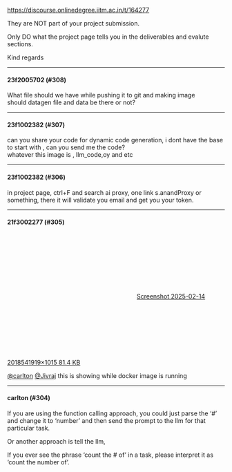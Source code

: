 https://discourse.onlinedegree.iitm.ac.in/t/164277

They are NOT part of your project submission.</p>
<p>Only DO what the project page tells you in the deliverables and evalute sections.</p>
<p>Kind regards</p><hr>

<h4>23f2005702 (#308)</h4>
<p>What file should we have while pushing it to git and making image<br/>
should datagen file and data be there or not?</p><hr>

<h4>23f1002382 (#307)</h4>
<p>can you share your code for dynamic code generation, i dont have the base to start with , can you send me the code?<br/>
whatever this image is , llm_code,oy and etc</p><hr>

<h4>23f1002382 (#306)</h4>
<p>in project page, ctrl+F and search ai proxy, one link s.anandProxy or something, there it will validate you email and get you your token.</p><hr>

<h4>21f3002277 (#305)</h4>
<p><div class="lightbox-wrapper"><a class="lightbox" data-download-href="/uploads/short-url/8NBFgsDIDQ14khxWKQTblBAyfUV.png?dl=1" href="https://europe1.discourse-cdn.com/flex013/uploads/iitm/original/3X/3/d/3dacf2bf3fd48309342a483aeb249f46faf1dc55.png" rel="noopener nofollow ugc" title="Screenshot 2025-02-14 201854"><div class="meta"><svg aria-hidden="true" class="fa d-icon d-icon-far-image svg-icon"><use href="#far-image"></use></svg><span class="filename">Screenshot 2025-02-14 201854</span><span class="informations">1919×1015 81.4 KB</span><svg aria-hidden="true" class="fa d-icon d-icon-discourse-expand svg-icon"><use href="#discourse-expand"></use></svg></div></a></div></p>
<p><a class="mention" href="/u/carlton">@carlton</a> <a class="mention" href="/u/jivraj">@Jivraj</a> this is showing while docker image is running</p><hr>

<h4>carlton (#304)</h4>
<p>If you are using the function calling approach, you could just parse the ‘#’ and change it to ‘number’ and then send the prompt to the llm for that particular task.</p>
<p>Or another approach is tell the llm,</p>
<p>If you ever see the phrase ‘count the # of’ in a task, please interpret it as ‘count the number of’.